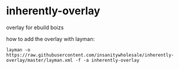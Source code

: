# inherently-overlay

overlay for ebuild boizs

how to add the overlay with layman:

```
layman -o https://raw.githubusercontent.com/insanitywholesale/inherently-overlay/master/layman.xml -f -a inherently-overlay
```
